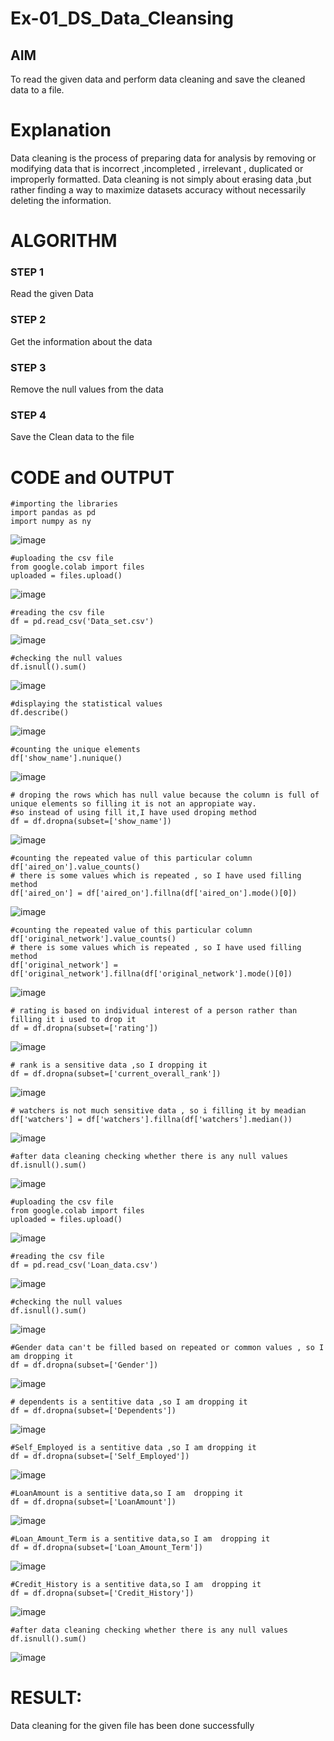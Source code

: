# Ex-01_DS_Data_Cleansing


## AIM
To read the given data and perform data cleaning and save the cleaned data to a file. 

# Explanation
Data cleaning is the process of preparing data for analysis by removing or modifying data that is incorrect ,incompleted , irrelevant , duplicated or improperly formatted. 
Data cleaning is not simply about erasing data ,but rather finding a way to maximize datasets accuracy without necessarily deleting the information. 

# ALGORITHM
### STEP 1
Read the given Data
### STEP 2
Get the information about the data
### STEP 3
Remove the null values from the data
### STEP 4
Save the Clean data to the file

# CODE and OUTPUT

```
#importing the libraries
import pandas as pd
import numpy as ny
```
![image](https://github.com/Sudhar2303/ODD2023-Datascience-Ex01/assets/133684710/b7979902-26fa-4365-bef3-9dce02109b11)

```
#uploading the csv file
from google.colab import files
uploaded = files.upload()
```
![image](https://github.com/Sudhar2303/ODD2023-Datascience-Ex01/assets/133684710/53cd6efe-b19c-427c-a5eb-18f3eb2cfc47)

```
#reading the csv file
df = pd.read_csv('Data_set.csv')
```
![image](https://github.com/Sudhar2303/ODD2023-Datascience-Ex01/assets/133684710/99a79413-4bb9-4bbb-a845-c721f62126fe)

```
#checking the null values
df.isnull().sum()
```
![image](https://github.com/Sudhar2303/ODD2023-Datascience-Ex01/assets/133684710/f635e05e-dd56-4022-8298-06c19e3ae675)

```
#displaying the statistical values
df.describe()
```
![image](https://github.com/Sudhar2303/ODD2023-Datascience-Ex01/assets/133684710/786ffd75-7293-4341-b9c0-ad5de3f4e340)

```
#counting the unique elements
df['show_name'].nunique()
```

![image](https://github.com/Sudhar2303/ODD2023-Datascience-Ex01/assets/133684710/52d95905-0d22-4d51-b33a-e0f8ebb72ea2)

```
# droping the rows which has null value because the column is full of unique elements so filling it is not an appropiate way.
#so instead of using fill it,I have used droping method
df = df.dropna(subset=['show_name'])
```

![image](https://github.com/Sudhar2303/ODD2023-Datascience-Ex01/assets/133684710/46a5a4ed-153c-4376-9751-8b0cdfe3a42a)

```
#counting the repeated value of this particular column
df['aired_on'].value_counts()
# there is some values which is repeated , so I have used filling method
df['aired_on'] = df['aired_on'].fillna(df['aired_on'].mode()[0])
```

![image](https://github.com/Sudhar2303/ODD2023-Datascience-Ex01/assets/133684710/f2b35ad0-fdc0-4676-b77d-3f08607680ab)

```
#counting the repeated value of this particular column
df['original_network'].value_counts()
# there is some values which is repeated , so I have used filling method
df['original_network'] = df['original_network'].fillna(df['original_network'].mode()[0])
```

![image](https://github.com/Sudhar2303/ODD2023-Datascience-Ex01/assets/133684710/7104b25f-f02e-469d-af2a-5276c1b3a3b5)

```
# rating is based on individual interest of a person rather than filling it i used to drop it
df = df.dropna(subset=['rating'])

```

![image](https://github.com/Sudhar2303/ODD2023-Datascience-Ex01/assets/133684710/eef36078-5c2b-458f-8f86-251d91811a60)

```
# rank is a sensitive data ,so I dropping it
df = df.dropna(subset=['current_overall_rank'])
```

![image](https://github.com/Sudhar2303/ODD2023-Datascience-Ex01/assets/133684710/412d87a9-a54c-49bb-b500-e75d279a9978)

```
# watchers is not much sensitive data , so i filling it by meadian
df['watchers'] = df['watchers'].fillna(df['watchers'].median())
```

![image](https://github.com/Sudhar2303/ODD2023-Datascience-Ex01/assets/133684710/13e4a6a8-21d5-475e-ad58-ba51ded55a03)

```
#after data cleaning checking whether there is any null values
df.isnull().sum()
```

![image](https://github.com/Sudhar2303/ODD2023-Datascience-Ex01/assets/133684710/deae6802-1050-4f9f-b55d-6dabc3790c5c)

```
#uploading the csv file
from google.colab import files
uploaded = files.upload()
```

![image](https://github.com/Sudhar2303/ODD2023-Datascience-Ex01/assets/133684710/00bacdcb-5634-4670-9d39-33337c733af7)

```
#reading the csv file
df = pd.read_csv('Loan_data.csv')
```

![image](https://github.com/Sudhar2303/ODD2023-Datascience-Ex01/assets/133684710/faed5f3f-dbd3-449c-9c80-2911c8c4fa9d)

```
#checking the null values
df.isnull().sum()
```

![image](https://github.com/Sudhar2303/ODD2023-Datascience-Ex01/assets/133684710/1d172115-f1f1-4ab4-bec4-11ef5e54a2c0)

```
#Gender data can't be filled based on repeated or common values , so I am dropping it
df = df.dropna(subset=['Gender'])
```

![image](https://github.com/Sudhar2303/ODD2023-Datascience-Ex01/assets/133684710/73c8015e-df20-4899-af13-07baeec84828)

```
# dependents is a sentitive data ,so I am dropping it
df = df.dropna(subset=['Dependents'])
```

![image](https://github.com/Sudhar2303/ODD2023-Datascience-Ex01/assets/133684710/4fc8cfa3-8209-4998-953b-a5f9d5501549)

```
#Self_Employed is a sentitive data ,so I am dropping it
df = df.dropna(subset=['Self_Employed'])
```

![image](https://github.com/Sudhar2303/ODD2023-Datascience-Ex01/assets/133684710/e81bb3eb-75d1-4e77-9e6b-c1d9f7b47dfc)

```
#LoanAmount is a sentitive data,so I am  dropping it
df = df.dropna(subset=['LoanAmount'])
```

![image](https://github.com/Sudhar2303/ODD2023-Datascience-Ex01/assets/133684710/fc4e22b2-ee01-40a7-a9b4-fc4124630eef)

```
#Loan_Amount_Term is a sentitive data,so I am  dropping it
df = df.dropna(subset=['Loan_Amount_Term'])
```

![image](https://github.com/Sudhar2303/ODD2023-Datascience-Ex01/assets/133684710/e1ad84bf-5fd5-4078-b5de-92988b58edf4)

```
#Credit_History is a sentitive data,so I am  dropping it
df = df.dropna(subset=['Credit_History'])
```

![image](https://github.com/Sudhar2303/ODD2023-Datascience-Ex01/assets/133684710/ac9ff177-ca59-4e4b-9fe3-7ab0271b4042)

```
#after data cleaning checking whether there is any null values
df.isnull().sum()
```

![image](https://github.com/Sudhar2303/ODD2023-Datascience-Ex01/assets/133684710/30f8917a-d8d0-4d4a-9e7e-bed58d967ea7)

# RESULT:
Data cleaning for the given file has been done successfully 
